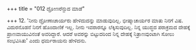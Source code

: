 +++
title = "012 ದ್ರೋಣರೆನ್ದುದ ಮಾಡೆ"

+++
12. 'ನೀನು ದ್ರೋಣಾಚಾರ್ಯರು ಹೇಳಿದುದನ್ನು ಮಾಡುವುದಿಲ್ಲ. ಭೀಷ್ಮಾಚಾರ್ಯರ ಮಾತು ನಿನಗೆ ವಿಷ. ವಿದುರನೊಡನೆ ನಿನಗೆ ಹೊಂದಾಣಿಕೆ ಇಲ್ಲ. ನೀನು ಇವರಾರನ್ನೂ ಲೆಕ್ಕಿಸುವುದಿಲ್ಲ. ನಿನ್ನ ಯುದ್ಧದ ಪರಾಕ್ರಮದ  ದೇಹಕ್ಕೆ ಪ್ರಾಣವಾಯುವಿನಂತೆ ಅವರಿದ್ದಾರೆ. ಆದರೆ ಅವರನ್ನು ಬಿಟ್ಟುದರಿಂದ ನಿನ್ನ ದೇಹಕ್ಕೆ ನಿತ್ರಾಣವುಂಟಾಗಿ ಸೋಲು ಸಂಭವಿಸಿತು' ಎಂದು ಧರ್ಮರಾಯನು ಹೇಳಿದನು.